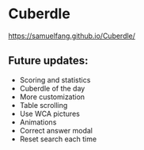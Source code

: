 # Cuberdle

https://samuelfang.github.io/Cuberdle/

## Future updates:
- Scoring and statistics
- Cuberdle of the day
- More customization
- Table scrolling
- Use WCA pictures
- Animations
- Correct answer modal
- Reset search each time
